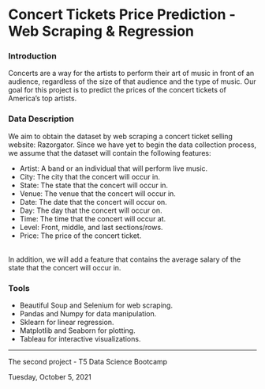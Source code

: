 # Concert Tickets Price Prediction - Web Scraping & Regression

### Introduction
Concerts are a way for the artists to perform their art of music in front of an audience, regardless of the size of that audience and the type of music. Our goal for this project is to predict the prices of the concert tickets of America’s top artists.

### Data Description 
We aim to obtain the dataset by web scraping a concert ticket selling website: Razorgator. Since we have yet to begin the data collection process, we assume that the dataset will contain the following features:
- Artist: A band or an individual that will perform live music.
- City: The city that the concert will occur in.
- State: The state that the concert will occur in.
- Venue: The venue that the concert will occur in.
- Date: The date that the concert will occur on.
- Day: The day that the concert will occur on.
- Time: The time that the concert will occur at.
- Level: Front, middle, and last sections/rows.
- Price:  The price of the concert ticket.

<br>
In addition, we will add a feature that contains the average salary of the state that the concert will occur in.

### Tools
- Beautiful Soup and Selenium for web scraping.
- Pandas and Numpy for data manipulation.
- Sklearn for linear regression.
- Matplotlib and Seaborn for plotting.
- Tableau for interactive visualizations.

*********************************************
The second project - T5 Data Science Bootcamp

Tuesday, October 5, 2021
